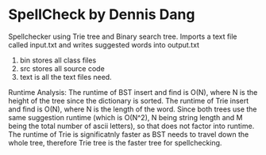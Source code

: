 


# SpellCheck by Dennis Dang
Spellchecker using Trie tree and Binary search tree. Imports a text file called input.txt and writes suggested words into output.txt

1) bin stores all class files
2) src stores all source code
3) text is all the text files need.


Runtime Analysis:
The runtime of BST insert and find is O(N), where N is the height of the tree since the dictionary is sorted.
The runtime of Trie insert and find is O(N), where N is the length of the word.
Since both trees use the same suggestion runtime (which is O(N^2), N being string length and M being the total number of ascii letters), so that does not factor into runtime.
The runtime of Trie is significatnly faster as BST needs to travel down the whole tree, therefore Trie tree is the faster tree for spellchecking.
